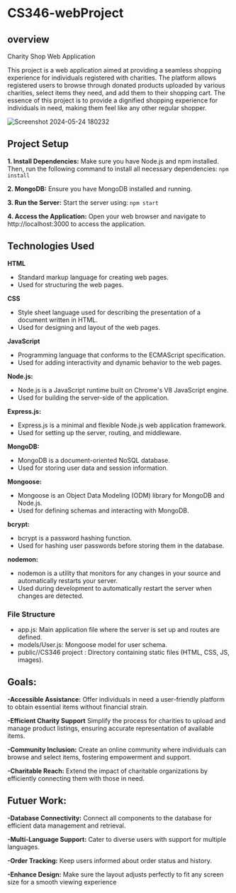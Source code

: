 # CS346-webProject

## overview
Charity Shop Web Application 

This project is a web application aimed at providing a seamless shopping experience for individuals registered with charities. The platform allows registered users to browse through donated products uploaded by various charities, select items they need, and add them to their shopping cart. The essence of this project is to provide a dignified shopping experience for individuals in need, making them feel like any other regular shopper.

![Screenshot 2024-05-24 180232](https://github.com/LamiaAlobaid/CS346-webProject/assets/95131667/d5f33b36-a553-4707-b63d-c26e49fe3e05)

## Project Setup 
**1. Install Dependencies:**
Make sure you have Node.js and npm installed. Then, run the following command to install all necessary dependencies: ```npm install```

**2. MongoDB:**
Ensure you have MongoDB installed and running.

**3. Run the Server:**
Start the server using: ```npm start```

**4. Access the Application:**
Open your web browser and navigate to http://localhost:3000 to access the application.

## Technologies Used

**HTML**
- Standard markup language for creating web pages.
- Used for structuring the web pages.

**CSS**
- Style sheet language used for describing the presentation of a document written in HTML.
- Used for designing and layout of the web pages.

**JavaScript**
- Programming language that conforms to the ECMAScript specification.
- Used for adding interactivity and dynamic behavior to the web pages.

**Node.js:**
- Node.js is a JavaScript runtime built on Chrome's V8 JavaScript engine.
- Used for building the server-side of the application.

**Express.js:**
- Express.js is a minimal and flexible Node.js web application framework.
- Used for setting up the server, routing, and middleware.

**MongoDB:**
- MongoDB is a document-oriented NoSQL database.
- Used for storing user data and session information.

**Mongoose:**
- Mongoose is an Object Data Modeling (ODM) library for MongoDB and Node.js.
- Used for defining schemas and interacting with MongoDB.

**bcrypt:**
- bcrypt is a password hashing function.
- Used for hashing user passwords before storing them in the database.

**nodemon:**
- nodemon is a utility that monitors for any changes in your source and automatically restarts your server.
- Used during development to automatically restart the server when changes are detected.

### File Structure
- app.js: Main application file where the server is set up and routes are defined.
- models/User.js: Mongoose model for user schema.
- public//CS346 project : Directory containing static files (HTML, CSS, JS, images).

## Goals:
**-Accessible Assistance:**
Offer individuals in need a user-friendly platform to obtain essential items without financial strain.

**-Efficient Charity Support**
Simplify the process for charities to upload and manage product listings, ensuring accurate representation of available items.

**-Community Inclusion:**
Create an online community where individuals can browse and select items, fostering empowerment and support.

**-Charitable Reach:**
Extend the impact of charitable organizations by efficiently connecting them with those in need.


## Futuer Work: 

**-Database Connectivity:**
Connect all components to the database for efficient data management and retrieval.

**-Multi-Language Support:**
Cater to diverse users with support for multiple languages.

**-Order Tracking:**
Keep users informed about order status and history.

**-Enhance Design:**
Make sure the layout adjusts perfectly to fit any screen size for a smooth viewing experience
